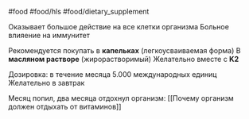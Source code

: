 #food #food/hls #food/dietary_supplement 

Оказывает большое действие на все клетки организма
Больное влияение на иммунитет

Рекомендуется покупать в **капельках** (легкоусваиваемая форма)
В **масляном растворе** (жирорастворимый)
Желательно вместе с **K2**

Дозировка: в течение месяца 5.000 международных единиц
Желательно в завтрак

Месяц попил, два месяца отдохнул организм:
[[Почему организм должен отдыхать от витаминов]]

